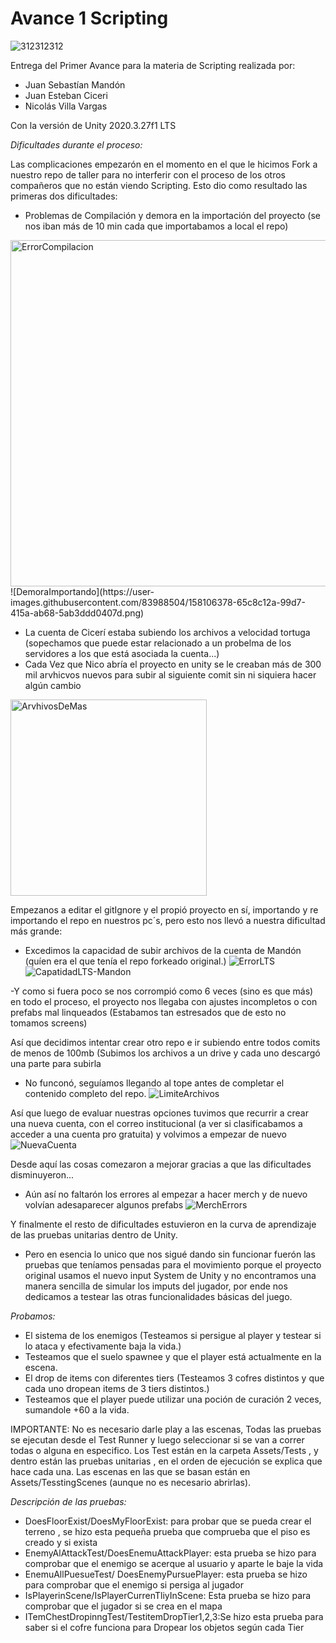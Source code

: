 # Avance 1 Scripting 

![312312312](https://user-images.githubusercontent.com/101490531/158107428-e351a3cf-7d5a-478b-b40b-55d51f7695c5.png)


Entrega del Primer Avance para la materia de Scripting realizada por:

- Juan Sebastían Mandón
- Juan Esteban Ciceri
- Nicolás Villa Vargas

Con la versión de Unity 2020.3.27f1 LTS

_Dificultades durante el proceso:_

Las complicaciones empezarón en el momento en el que le hicimos Fork a nuestro repo de taller para no interferir con el proceso de los otros compañeros que no están viendo Scripting. Esto dio como resultado las primeras dos dificultades: 

- Problemas de Compilación y demora en la importación del proyecto (se nos iban más de 10 min cada que importabamos a local el repo)
<img width="554" alt="ErrorCompilacion" src="https://user-images.githubusercontent.com/83988504/158104050-3b17bc14-2a1c-4e36-8c84-24f530e39780.png">
![DemoraImportando](https://user-images.githubusercontent.com/83988504/158106378-65c8c12a-99d7-415a-ab68-5ab3ddd0407d.png)

- La cuenta de Cicerí estaba subiendo los archivos a velocidad tortuga (sopechamos que puede estar relacionado a un probelma de los servidores a los que está asociada la cuenta...) 
- Cada Vez que Nico abría el proyecto en unity se le creaban más de 300 mil arvhicvos nuevos para subir al siguiente comit sin ni siquiera hacer algún cambio
<img width="314" alt="ArvhivosDeMas" src="https://user-images.githubusercontent.com/83988504/158105277-5abde9b7-0d6a-4f13-abf0-d837278359cb.png">

Empezanos a editar el gitIgnore y el propió proyecto en sí, importando y re importando el repo en nuestros pc´s, pero esto nos llevó a nuestra dificultad más grande:

  - Excedimos la capacidad de subir archivos de la cuenta de Mandón (quíen era el que tenía el repo forkeado original.)
![ErrorLTS](https://user-images.githubusercontent.com/83988504/158104417-54443b78-2473-4502-908c-1e77f8ae6a6f.png)
![CapatidadLTS-Mandon](https://user-images.githubusercontent.com/83988504/158104496-a3081178-ba37-4e2a-90cc-1ddd3c8d0ada.png)

  -Y como si fuera poco se nos corrompió como 6 veces (sino es que más) en todo el proceso, el proyecto nos llegaba con ajustes incompletos o con prefabs mal linqueados (Estabamos tan estresados que de esto no tomamos screens)

Así que decidimos intentar crear otro repo e ir subiendo entre todos comits de menos de 100mb (Subimos los archivos a un drive y cada uno descargó una parte para subirla

- No funconó, seguíamos llegando al tope antes de completar el contenido completo del repo.
![LimiteArchivos](https://user-images.githubusercontent.com/83988504/158104702-c75aabd7-fb0d-4536-af52-cb7a1481ce77.png)

Así que luego de evaluar nuestras opciones tuvimos que recurrir a crear una nueva cuenta, con el correo institucional (a ver si clasificabamos a acceder a una cuenta pro gratuita) y volvimos a empezar de nuevo 
![NuevaCuenta](https://user-images.githubusercontent.com/83988504/158105493-0b566818-272b-4113-ab6f-678d017452c4.png)

Desde aquí las cosas comezaron a mejorar gracias a que las dificultades disminuyeron...
- Aún así no faltarón los errores al empezar a hacer merch y de nuevo volvían adesaparecer algunos prefabs
![MerchErrors](https://user-images.githubusercontent.com/83988504/158105820-ecd473b1-b958-4733-932a-e60f41e20e47.png)

Y finalmente el resto de dificultades estuvieron en la curva de aprendizaje de las pruebas unitarias dentro de Unity.
- Pero en esencia lo unico que nos sigué dando sin funcionar fuerón las pruebas que teníamos pensadas para el movimiento porque el proyecto original usamos el nuevo input System de Unity y no encontramos una manera sencilla de simular los imputs del jugador, por ende nos dedicamos a testear las otras funcionalidades básicas del juego.

_Probamos:_

- El sistema de los enemigos (Testeamos si persigue al player y testear si lo ataca y efectivamente baja la vida.)
- Testeamos que el suelo spawnee y que el player está actualmente en la escena.
- El drop de items con diferentes tiers (Testeamos 3 cofres distintos y que cada uno dropean items de 3 tiers distintos.)
- Testeamos que el player puede utilizar una poción de curación 2 veces, sumandole +60 a la vida.

IMPORTANTE:
No es necesario darle play a las escenas, Todas las pruebas se ejecutan desde el Test Runner y luego seleccionar si se van a correr todas o alguna en especifico.
Los Test están en la carpeta Assets/Tests , y dentro están las pruebas unitarias , en el orden de ejecución se explica que hace cada una. Las escenas en las que se basan están en Assets/TesstingScenes (aunque no es necesario abrirlas).

_Descripción de las pruebas:_

- DoesFloorExist/DoesMyFloorExist: para probar que se pueda crear el terreno , se hizo esta pequeña prueba que comprueba que el piso es creado y si  exista
- EnemyAlAttackTest/DoesEnemuAttackPlayer: esta prueba se hizo para comprobar que el enemigo se acerque  al usuario y aparte le baje la vida  
- EnemuAllPuesueTest/ DoesEnemyPursuePlayer: esta prueba se hizo para comprobar que el enemigo si persiga al jugador
- IsPlayerinScene/IsPlayerCurrenTliyInScene: Esta prueba se hizo para comprobar que el jugador si se crea en el mapa
- ITemChestDropinngTest/TestitemDropTier1,2,3:Se hizo esta prueba para saber si el cofre funciona para Dropear los objetos según cada Tier 

